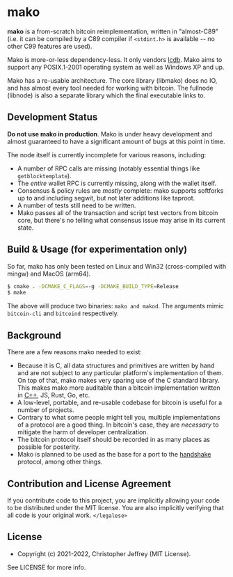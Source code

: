 # mako

__mako__ is a from-scratch bitcoin reimplementation, written in "almost-C89"
(i.e. it can be compiled by a C89 compiler if `<stdint.h>` is available -- no
other C99 features are used).

Mako is more-or-less dependency-less. It only vendors [lcdb]. Mako aims to
support any POSIX.1-2001 operating system as well as Windows XP and up.

Mako has a re-usable architecture. The core library (libmako) does no IO, and
has almost every tool needed for working with bitcoin. The fullnode (libnode)
is also a separate library which the final executable links to.

## Development Status

__Do not use mako in production__. Mako is under heavy development and almost
guaranteed to have a significant amount of bugs at this point in time.

The node itself is currently incomplete for various reasons, including:

- A number of RPC calls are missing (notably essential things like
  `getblocktemplate`).
- The _entire_ wallet RPC is currently missing, along with the wallet itself.
- Consensus & policy rules are _mostly_ complete: mako supports softforks up to
  and including segwit, but not later additions like taproot.
- A number of tests still need to be written.
- Mako passes all of the transaction and script test vectors from bitcoin core,
  but there's no telling what consensus issue may arise in its current state.

## Build & Usage (for experimentation only)

So far, mako has only been tested on Linux and Win32 (cross-compiled with
mingw) and MacOS (arm64).

``` sh
$ cmake . -DCMAKE_C_FLAGS=-g -DCMAKE_BUILD_TYPE=Release
$ make
```

The above will produce two binaries: `mako and makod`. The arguments mimic
`bitcoin-cli` and `bitcoind` respectively.

## Background

There are a few reasons mako needed to exist:

- Because it is C, all data structures and primitives are written by hand and
  are not subject to any particular platform's implementation of them. On top
  of that, mako makes very sparing use of the C standard library. This makes
  mako more auditable than a bitcoin implementation written in [C++][cxx], JS,
  Rust, Go, etc.
- A low-level, portable, and re-usable codebase for bitcoin is useful for a
  number of projects.
- Contrary to what some people might tell you, multiple implementations of a
  protocol are a good thing. In bitcoin's case, they are _necessary_ to
  mitigate the harm of developer centralization.
- The bitcoin protocol itself should be recorded in as many places as possible
  for posterity.
- Mako is planned to be used as the base for a port to the [handshake][hns]
  protocol, among other things.

## Contribution and License Agreement

If you contribute code to this project, you are implicitly allowing your code
to be distributed under the MIT license. You are also implicitly verifying that
all code is your original work. `</legalese>`

## License

- Copyright (c) 2021-2022, Christopher Jeffrey (MIT License).

See LICENSE for more info.

[lcdb]: https://github.com/chjj/lcdb
[cxx]: http://harmful.cat-v.org/software/c++/linus
[hns]: https://handshake.org/
